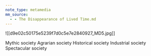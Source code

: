 ```yaml
---
note_type: metamedia
mm_source:
  - - The Disappearance of Lived Time.md
---
```


![[d9e02c50175e5239f7d0c5e7e2840927_MD5.jpg]]

Mythic society Agrarian society  Historical society Industrial society Spectacular society



